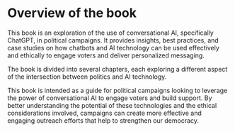 Overview of the book
==================================

This book is an exploration of the use of conversational AI, specifically ChatGPT, in political campaigns. It provides insights, best practices, and case studies on how chatbots and AI technology can be used effectively and ethically to engage voters and deliver personalized messaging.

The book is divided into several chapters, each exploring a different aspect of the intersection between politics and AI technology.

This book is intended as a guide for political campaigns looking to leverage the power of conversational AI to engage voters and build support. By better understanding the potential of these technologies and the ethical considerations involved, campaigns can create more effective and engaging outreach efforts that help to strengthen our democracy.
